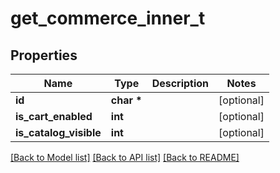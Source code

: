# get_commerce_inner_t

## Properties
Name | Type | Description | Notes
------------ | ------------- | ------------- | -------------
**id** | **char \*** |  | [optional] 
**is_cart_enabled** | **int** |  | [optional] 
**is_catalog_visible** | **int** |  | [optional] 

[[Back to Model list]](../README.md#documentation-for-models) [[Back to API list]](../README.md#documentation-for-api-endpoints) [[Back to README]](../README.md)


